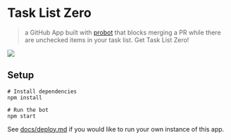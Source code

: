 # Task List Zero

> a GitHub App built with [probot](https://github.com/probot/probot) that blocks
> merging a PR while there are unchecked items in your task list.
> Get Task List Zero!

![](https://user-images.githubusercontent.com/2134/32394182-7d2260b2-c099-11e7-93af-3c3ced3fa244.gif)

## Setup

```
# Install dependencies
npm install

# Run the bot
npm start
```

See [docs/deploy.md](docs/deploy.md) if you would like to run your own instance of this app.
